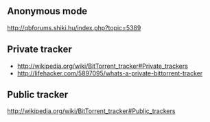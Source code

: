 Anonymous mode
---------------------------------------------
http://qbforums.shiki.hu/index.php?topic=5389

Private tracker
---------------------------------------------------------------
- http://wikipedia.org/wiki/BitTorrent_tracker#Private_trackers
- http://lifehacker.com/5897095/whats-a-private-bittorrent-tracker

Public tracker
------------------------------------------------------------
http://wikipedia.org/wiki/BitTorrent_tracker#Public_trackers
